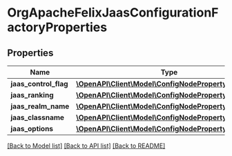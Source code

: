 # OrgApacheFelixJaasConfigurationFactoryProperties

## Properties
Name | Type | Description | Notes
------------ | ------------- | ------------- | -------------
**jaas_control_flag** | [**\OpenAPI\Client\Model\ConfigNodePropertyDropDown**](ConfigNodePropertyDropDown.md) |  | [optional] 
**jaas_ranking** | [**\OpenAPI\Client\Model\ConfigNodePropertyInteger**](ConfigNodePropertyInteger.md) |  | [optional] 
**jaas_realm_name** | [**\OpenAPI\Client\Model\ConfigNodePropertyString**](ConfigNodePropertyString.md) |  | [optional] 
**jaas_classname** | [**\OpenAPI\Client\Model\ConfigNodePropertyString**](ConfigNodePropertyString.md) |  | [optional] 
**jaas_options** | [**\OpenAPI\Client\Model\ConfigNodePropertyArray**](ConfigNodePropertyArray.md) |  | [optional] 

[[Back to Model list]](../README.md#documentation-for-models) [[Back to API list]](../README.md#documentation-for-api-endpoints) [[Back to README]](../README.md)


